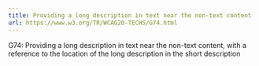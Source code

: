 ```yaml
---
title: Providing a long description in text near the non-text content
url: https://www.w3.org/TR/WCAG20-TECHS/G74.html
---
```


G74: Providing a long description in text near the non-text content, with a reference to the location of the long description in the short description
